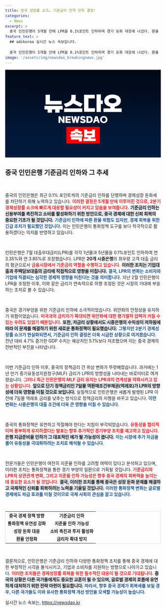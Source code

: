 ```yaml
---
title: 중국 성장률 쇼크… 기준금리 전격 인하 결정!
categories:
  - News
excerpt: >
  중국 인민은행이 5개월 만에 LPR을 0.1%포인트 인하하며 경기 둔화 대응에 나섰다. 환율 불안에도 불구하고 경제 성장률 충격 차단이 우선시된 이 조치는 앞으로 추가 통화정책이 이어질 수 있음을 시사한다.
feature_text: >
  ## adskorea 실시간 뉴스 속보입니다.

  중국 인민은행이 5개월 만에 LPR을 0.1%포인트 인하하며 경기 둔화 대응에 나섰다. 환율 불안에도 불구하고 경제 성장률 충격 차단이 우선시된 이 조치는 앞으로 추가 통화정책이 이어질 수 있음을 시사한다.
image: '/assets/img/newsdao_breakingnews.jpg'
---
```


<p><img src="/assets/img/newsdao_breakingnews.jpg" alt="adskorea 속보" /></p>

<h2 data-ke-size="size26">중국 인민은행 기준금리 인하와 그 추세</h2>

<p data-ke-size="size16">&nbsp;</p>

<p>중국의 인민은행은 최근 0.1% 포인트씩의 기준금리 인하를 단행하며 경제성장 둔화세를 차단하기 위해 노력하고 있습니다. <b><span style="color: #ee2323;">이러한 결정은 5개월 만에 이루어진 것으로, 2분기 경제성장률 쇼크에 빠르게 대응할 필요성이 커지고 있음을 보여줍니다.</span></b> <b><span style="background-color: #21538527;">기준금리 인하는 신용부여를 촉진하고 소비를 활성화하기 위한 방안으로, 중국 경제에 대한 신뢰 회복의 중요한 기초가 될 것입니다.</span></b> <b><span style="color: #1a5490;">기준금리 인하에 따른 환율 위험도 있지만, 경제 회복을 위한 긴급 조치가 필요했던 것입니다.</span></b> 이는 인민은행이 통화정책 도구를 보다 적극적으로 활용하겠다는 의지를 반영하고 있습니다.</p>

<p data-ke-size="size16">&nbsp;</p>

<p>인민은행은 7월 대출우대금리(LPR)를 각각 1년물과 5년물을 0.1%포인트 인하하여 연 3.35%와 연 3.85%로 조정했습니다. LPR은 <strong>20개 시중은행</strong>의 최우량 고객 대출 금리의 평균으로서 <b><span style="color: #ee2323;">금융시장에서 기준금리 역할을 수행하고 있습니다.</span></b> <b><span style="background-color: #21538527;">이러한 조치는 기업대출과 주택담보대출의 금리에 직접적으로 영향을 미칩니다.</span></b> <b><span style="color: #1a5490;">결국, LPR의 변화는 소비자와 기업에 직결되는 심각한 경제적 영향을 미친다는 것을 의미합니다.</span></b> 지난 2월 인민은행이 LPR을 조정한 이후, 이와 같은 금리가 연속적으로 하향 조정된 것은 시장의 기대에 부응하는 조치로 볼 수 있습니다.</p>

<p data-ke-size="size16">&nbsp;</p>

<p>중국은 경기부양을 위한 기준금리 인하에 소극적이었습니다. 위안화의 안정성을 유지하기 위함이었습니다. <b><span style="color: #ee2323;">미국과의 금리차가 확대되면 위안화에 대한 평가절하 압력이 커질 수 있는 우려도 있었기 때문입니다.</span></b> <b><span style="background-color: #21538527;">또한, 저금리 상황에서도 시중은행의 수익성이 저하됨에 따라 이 문제를 해결하기 위한 새로운 통화정책이 필요했습니다.</span></b> <b><span style="color: #1a5490;">그렇지만 2분기 경제성장률 쇼크가 현실화되면서, 기준금리 인하 결정은 더욱 시급한 상황으로 여겨졌습니다.</span></b> 전년 대비 4.7% 증가한 GDP 수치는 예상치인 5.1%보다 저조했으며 이는 중국 경제의 전반적인 부진을 나타냅니다.</p>

<p data-ke-size="size16">&nbsp;</p>

<p>이번 기준금리 인하 이후, 중국의 정책금리 간 위상 변화가 뚜렷해졌습니다. 과거에는 1년 만기 중기유동성지원창구(MLF) 금리가 LPR의 방향성을 나타내는 바로미터로 여겨졌습니다. <b><span style="color: #ee2323;">그러나 최근 인민은행의 MLF 금리 유지는 LPR과의 연계성을 약화시키고 있는 상황입니다.</span></b> <b><span style="background-color: #21538527;">앞으로 단기 정책금리인 7일물 역환매조건부채권(역레포)가 LPR의 방향성에 더욱 영향을 미칠 것으로 보입니다.</span></b> 실질적으로 인민은행은 새롭게 발행된 LPR 이전에 7일물 역레포 금리를 낮추는 방식으로 정책금리의 지형을 바꾸고 있습니다. <b><span style="color: #1a5490;">이런 변화는 시중은행의 대출 조건에 더욱 큰 영향을 미칠 수 있습니다.</span></b></p>

<p data-ke-size="size16">&nbsp;</p>

<p>중국의 통화정책은 유연하고 적절해야 한다는 지침이 부각되었습니다. <b><span style="color: #ee2323;">유동성을 합리적이며 풍부하게 유지하겠다는 발표는 향후 추가적인 경기부양 조치를 예고하고 있습니다.</span></b> <b><span style="background-color: #21538527;">은행 지급준비율 인하가 그 대표적인 예가 될 가능성이 큽니다.</span></b> <b><span style="color: #1a5490;">이는 시장에 추가 자금을 풀어 유동성을 극대화하려는 조치로 해석될 수 있습니다.</span></b> </p>

<p data-ke-size="size16">&nbsp;</p>

<p>전문가들은 인민은행이 여전히 지준율 인하를 고려할 여력이 있다고 분석하고 있으며, 이러한 조치는 통화정책을 통한 경기 부양의 일환으로 기획될 것입니다. <b><span style="color: #ee2323;">기준금리와 LPR의 상관관계 변화, 그리고 지준율 인하 가능성은 향후 중국 경제의 회복력을 높이는 데 중요한 요소가 될 것입니다.</span></b> <b><span style="background-color: #21538527;">결국, 이러한 조치를 통해 중국은 성장 둔화 문제를 해결하고 국제적인 신뢰를 회복하려는 노력을 기울일 것입니다.</span></b> <b><span style="color: #1a5490;">이러한 통화정책 변화는 글로벌 경제에도 파급 효과를 미칠 것이므로 국제 사회의 관심을 끌고 있습니다.</span></b></p>

<p data-ke-size="size16">&nbsp;</p>

<table style="width: 100%; border: 1px solid #ddd; border-collapse: collapse;">
<tr>
<td style="text-align: center; height: 17px;"><b>중국 경제 정책 방향</b></td>
<td style="text-align: center; height: 17px;"><b>기준금리 인하</b></td>
</tr>
<tr>
<td style="text-align: center; height: 17px;"><b>통화정책 유연성 강화</b></td>
<td style="text-align: center; height: 17px;"><b>지준율 인하 가능성</b></td>
</tr>
<tr>
<td style="text-align: center; height: 17px;"><b>성장 둔화 대응</b></td>
<td style="text-align: center; height: 17px;"><b>소비 촉진과 투자 활성화</b></td>
</tr>
<tr>
<td style="text-align: center; height: 17px;"><b>환율 안정화</b></td>
<td style="text-align: center; height: 17px;"><b>금리차 확대 방지</b></td>
</tr>
</table>

<p data-ke-size="size16">&nbsp;</p>

<p>결론적으로, 인민은행은 기준금리 인하와 다양한 통화정책 조치를 통해 중국 경제에 대한 부정적인 시각을 불식시키고, 기업과 소비자를 지원하는 방향으로 나아가고 있습니다. <b><span style="color: #ee2323;">이러한 조치들은 경제성장률 회복을 위한 필수적인 대응이 될 것으로 기대됩니다.</span></b> <b><span style="background-color: #21538527;">중국의 상황은 다른 국가들에게도 중요한 교훈이 될 수 있으며, 글로벌 경제의 흐름에 유연하게 대처하기 위한 전략 마련이 필요합니다.</span></b> <b><span style="color: #1a5490;">따라서, 향후 중국 경제가 회복세를 보일 경우, 다른 국가들도 이와 유사한 통화정책 개선 방안을 모색할 가능성이 높습니다.</span></b></p>
실시간 뉴스 속보는, <a href="https://newsdao.kr" rel="dofollow">https://newsdao.kr</a>


